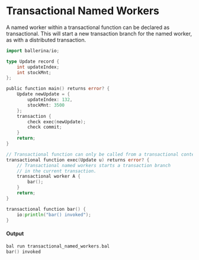 # Transactional Named Workers

 A named worker within a transactional function can be declared as transactional.
 This will start a new transaction branch for the named worker, as with a distributed transaction.

```go
import ballerina/io;

type Update record {
    int updateIndex;
    int stockMnt;
};

public function main() returns error? {
    Update newUpdate = {
        updateIndex: 132,
        stockMnt: 3500
    };
    transaction {
        check exec(newUpdate);
        check commit;
    }
    return;
}

// Transactional function can only be called from a transactional context
transactional function exec(Update u) returns error? {
    // Transactional named workers starts a transaction branch
    // in the current transaction.
    transactional worker A {
        bar();
    }
    return;
}

transactional function bar() {
    io:println("bar() invoked");
}
```

#### Output

```go
bal run transactional_named_workers.bal
bar() invoked
```